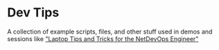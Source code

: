 # Dev Tips
A collection of example scripts, files, and other stuff used in demos and sessions like ["Laptop Tips and Tricks for the NetDevOps Engineer"](https://developer.cisco.com/netdevops/live/#s02t05)
